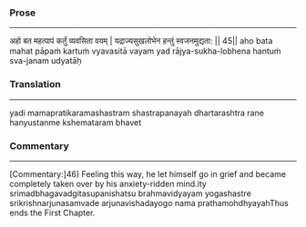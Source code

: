 ### Prose 
 --- 
अहो बत महत्पापं कर्तुं व्यवसिता वयम् |
यद्राज्यसुखलोभेन हन्तुं स्वजनमुद्यता: || 45||
aho bata mahat pāpaṁ kartuṁ vyavasitā vayam
yad rājya-sukha-lobhena hantuṁ sva-janam udyatāḥ

### Translation 
 --- 
yadi mamapratikaramashastram shastrapanayah dhartarashtra rane hanyustanme kshemataram bhavet

### Commentary 
 --- 
[Commentary:]46) Feeling this way, he let himself go in grief and became completely taken over by his anxiety-ridden mind.ity srimadbhagavadgitasupanishatsu brahmavidyayam yogashastre srikrishnarjunasamvade arjunavishadayogo nama prathamohdhyayahThus ends the First Chapter.